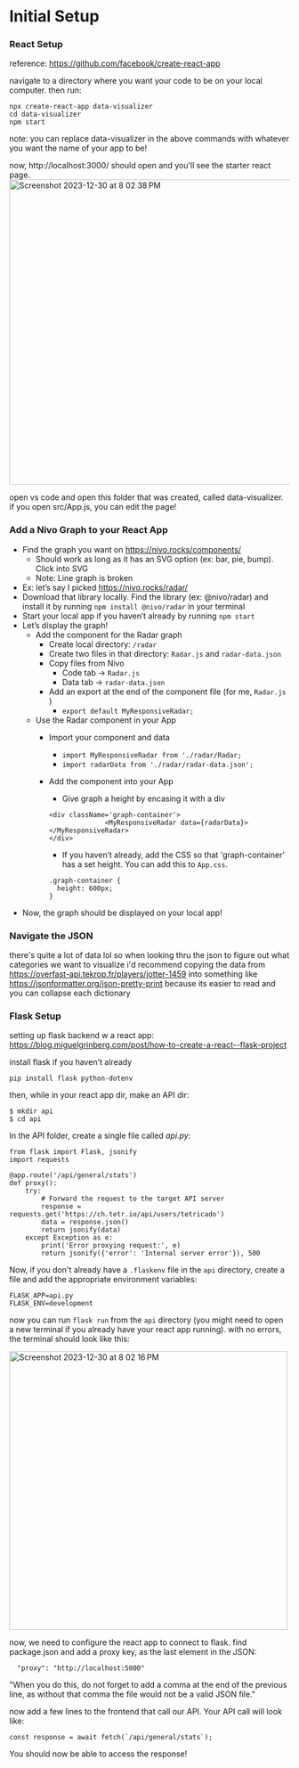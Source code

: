 

# Initial Setup 


### React Setup
reference: https://github.com/facebook/create-react-app

navigate to a directory where you want your code to be on your local computer. then run: 
```
npx create-react-app data-visualizer
cd data-visualizer
npm start
```
note: you can replace data-visualizer in the above commands with whatever you want the name of your app to be!

now, http://localhost:3000/ should open and you'll see the starter react page.
<img width="548" alt="Screenshot 2023-12-30 at 8 02 38 PM" src="https://github.com/lauraspberry/data-visualizer-cody/assets/51841883/94296a8f-4ea5-4e7c-86f1-03b824281791">


open vs code and open this folder that was created, called data-visualizer. if you open src/App.js, you can edit the page! 

### Add a Nivo Graph to your React App
- Find the graph you want on https://nivo.rocks/components/
  - Should work as long as it has an SVG option (ex: bar, pie, bump). Click into SVG
  - Note: Line graph is broken
- Ex: let’s say I picked https://nivo.rocks/radar/
- Download that library locally. Find the library (ex: @nivo/radar) and install it by running `npm install @nivo/radar` in your terminal
- Start your local app if you haven’t already by running `npm start`
- Let’s display the graph!
  - Add the component for the Radar graph
    - Create local directory: `/radar`
    - Create two files in that directory: `Radar.js` and `radar-data.json`
    - Copy files from Nivo
      - Code tab → `Radar.js`
      - Data tab → `radar-data.json`
    - Add an export at the end of the component file (for me, `Radar.js` )
      - `export default MyResponsiveRadar;`
  - Use the Radar component in your App
    - Import your component and data
      - `import MyResponsiveRadar from './radar/Radar;`
      - `import radarData from './radar/radar-data.json';`
    - Add the component into your App
      - <MyResponsiveRadar data={radarData}></MyResponsiveRadar>
    Give graph a height by encasing it with a div
      ```
      <div className='graph-container'>
                    <MyResponsiveRadar data={radarData}></MyResponsiveRadar>
      </div>
      ```
      
      - If you haven’t already, add the CSS so that 'graph-container' has a set height. You can add this to `App.css`. 
      ```
      .graph-container {
        height: 600px;
      }
      ```
- Now, the graph should be displayed on your local app! 

### Navigate the JSON 
there's quite a lot of data lol so when looking thru the json to figure out what categories we want to visualize i'd recommend copying the data from https://overfast-api.tekrop.fr/players/jotter-1459 into something like https://jsonformatter.org/json-pretty-print because its easier to read and you can collapse each dictionary


### Flask Setup  
setting up flask backend w a react app:
https://blog.miguelgrinberg.com/post/how-to-create-a-react--flask-project

install flask if you haven't already 
```
pip install flask python-dotenv
```

then, while in your react app dir, make an API dir: 
```
$ mkdir api
$ cd api
```

In the API folder, create a single file called _api.py_:
```
from flask import Flask, jsonify
import requests

@app.route('/api/general/stats')
def proxy():
    try:
        # Forward the request to the target API server
        response = requests.get('https://ch.tetr.io/api/users/tetricado')
        data = response.json()
        return jsonify(data)
    except Exception as e:
        print('Error proxying request:', e)
        return jsonify({'error': 'Internal server error'}), 500
```

Now, if you don't already have a `.flaskenv` file in the `api` directory, create a file and add the appropriate environment variables: 
```
FLASK_APP=api.py
FLASK_ENV=development
```

now you can run `flask run` from the `api` directory (you might need to open a new terminal if you already have your react app running). with no errors, the terminal should look like this:

<img width="500" alt="Screenshot 2023-12-30 at 8 02 16 PM" src="https://github.com/lauraspberry/data-visualizer-cody/assets/51841883/c437c1f1-cb60-43a2-853d-a693822fdac0">


now, we need to configure the react app to connect to flask. find package.json and add a proxy key, as the last element in the JSON: 
```
  "proxy": "http://localhost:5000"
```
"When you do this, do not forget to add a comma at the end of the previous line, as without that comma the file would not be a valid JSON file."

now add a few lines to the frontend that call our API. Your API call will look like: 
```
const response = await fetch(`/api/general/stats`);
```

You should now be able to access the response! 


